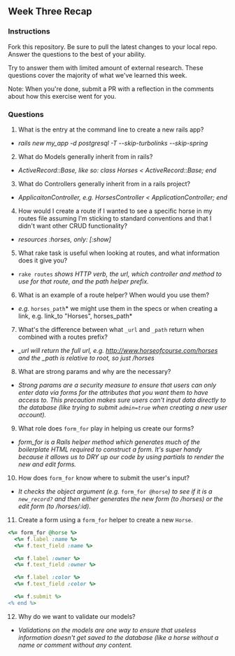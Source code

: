 ## Week Three Recap

### Instructions
Fork this repository. Be sure to pull the latest changes to your local repo. Answer the questions to the best of your ability.

Try to answer them with limited amount of external research. These questions cover the majority of what we've learned this week.

Note: When you're done, submit a PR with a reflection in the comments about how this exercise went for you.

### Questions

1. What is the entry at the command line to create a new rails app?
 * *rails new my_app -d postgresql -T --skip-turbolinks --skip-spring*
2. What do Models generally inherit from in rails?
 * *ActiveRecord::Base, like so: class Horses < ActiveRecord::Base; end*
3. What do Controllers generally inherit from in a rails project?
 * *ApplicaitonController, e.g. HorsesController < ApplicationController; end*
4. How would I create a route if I wanted to see a specific horse in my routes file assuming I'm sticking to standard conventions and that I didn't want other CRUD functionality?
 * *resources :horses, only: [:show]*
5. What rake task is useful when looking at routes, and what information does it give you?
 * `rake routes` *shows HTTP verb, the url, which controller and method to use for that route, and the path helper prefix.*
6. What is an example of a route helper? When would you use them?
 * *e.g.* `horses_path`* we might use them in the specs or when creating a link, e.g. link_to "Horses", horses_path*
7. What's the difference between what `_url` and `_path` return when combined with a routes prefix?
 * *_url will return the full url, e.g. http://www.horseofcourse.com/horses and the _path is relative to root, so just /horses*
8. What are strong params and why are the necessary?
 * *Strong params are a security measure to ensure that users can only enter data via forms for the attributes that you want them to have access to.  This precaution makes sure users can't input data directly to the database (like trying to submit `admin=true` when creating a new user account).*
9. What role does `form_for` play in helping us create our forms?
 * *form_for is a Rails helper method which generates much of the boilerplate HTML required to construct a form.   It's super handy because it allows us to DRY up our code by using partials to render the new and edit forms.*
10. How does `form_for` know where to submit the user's input?
 * *It checks the object argument (e.g.* `form_for @horse`*) to see if it is a *`new_record?`* and then either generates the new form (to /horses) or the edit form (to /horses/:id).*
11. Create a form using a `form_for` helper to create a new `Horse`. 

```ruby
<%= form_for @horse %>
  <%= f.label :name %>
  <%= f.text_field :name %>

  <%= f.label :owner %>
  <%= f.text_field :owner %>

  <%= f.label :color %>
  <%= f.text_field :color %>

  <%= f.submit %>
<% end %>
```

12. Why do we want to validate our models?
 * *Validations on the models are one way to ensure that useless information doesn't get saved to the database (like a horse without a name or comment without any content.*
